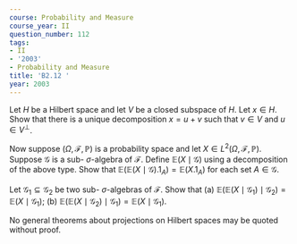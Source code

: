 ```yaml
---
course: Probability and Measure
course_year: II
question_number: 112
tags:
- II
- '2003'
- Probability and Measure
title: 'B2.12 '
year: 2003
---
```



Let $H$ be a Hilbert space and let $V$ be a closed subspace of $H$. Let $x \in H$. Show that there is a unique decomposition $x=u+v$ such that $v \in V$ and $u \in V^{\perp}$.

Now suppose $(\Omega, \mathcal{F}, \mathbb{P})$ is a probability space and let $X \in L^{2}(\Omega, \mathcal{F}, \mathbb{P})$. Suppose $\mathcal{G}$ is a sub- $\sigma$-algebra of $\mathcal{F}$. Define $\mathbb{E}(X \mid \mathcal{G})$ using a decomposition of the above type. Show that $\mathbb{E}\left(\mathbb{E}(X \mid \mathcal{G}) .1_{A}\right)=\mathbb{E}\left(X .1_{A}\right)$ for each set $A \in \mathcal{G}$.

Let $\mathcal{G}_{1} \subseteq \mathcal{G}_{2}$ be two sub- $\sigma$-algebras of $\mathcal{F}$. Show that
(a) $\mathbb{E}\left(\mathbb{E}\left(X \mid \mathcal{G}_{1}\right) \mid \mathcal{G}_{2}\right)=\mathbb{E}\left(X \mid \mathcal{G}_{1}\right)$;
(b) $\mathbb{E}\left(\mathbb{E}\left(X \mid \mathcal{G}_{2}\right) \mid \mathcal{G}_{1}\right)=\mathbb{E}\left(X \mid \mathcal{G}_{1}\right)$.

No general theorems about projections on Hilbert spaces may be quoted without proof.